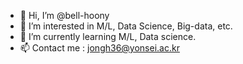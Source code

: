 - 👋 Hi, I’m @bell-hoony
- 👀 I’m interested in M/L, Data Science, Big-data, etc.
- 🌱 I’m currently learning M/L, Data science.
- 📫 Contact me : jongh36@yonsei.ac.kr

<!---
Park-JongHoon/Park-JongHoon is a ✨ special ✨ repository because its `README.md` (this file) appears on your GitHub profile.
You can click the Preview link to take a look at your changes.
--->
